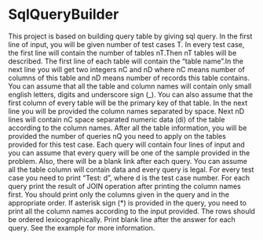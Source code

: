 # SqlQueryBuilder
This project is based on building query table by giving sql query. In the first line of input, you will be given number of test cases T​. In every test case, the first line will contain the number of tables nT.​Then nT tables will be described. The first line of each table will contain the “table name”.​In the next line you will get two integers nC and nD where nC means number of columns of this table and nD means number of records this table contains. You can assume that all the table and column names will contain only small english letters, digits and underscore sign (_). You can also assume that the first column of every table will be the primary key of that table. In the next line you will be provided the column names separated by space. Next nD lines will contain nC space separated numeric data (di) of the table according to the column names. After all the table information, you will be provided the number of queries nQ you need to apply on the tables provided for this test case. Each query will contain four lines of input and you can assume that every query will be one of the sample provided in the problem. Also, there will be a blank link after each query. You can assume all the table column will contain data and every query is legal. For every test case you need to print “Test: d”​, where d is the test case number. For each query print the result of JOIN operation after printing the column names first. You should print only the columns given in the query and in the appropriate order. If asterisk sign (*) is provided in the query, you need to print all the column names according to the input provided. The rows should be ordered lexicographically. Print blank line after the answer for each query. See the example for more information.
